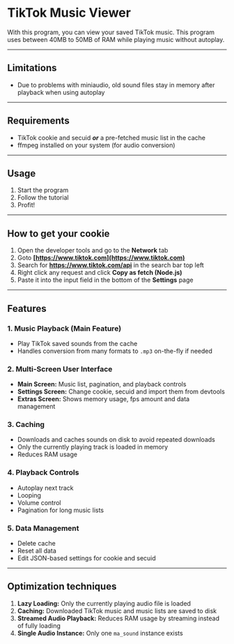 # TikTok Music Viewer
With this program, you can view your saved TikTok music.
This program uses between 40MB to 50MB of RAM while playing music without autoplay.

---

## Limitations
- Due to problems with miniaudio, old sound files stay in memory after playback when using autoplay

---

## Requirements

- TikTok cookie and secuid ***or*** a pre-fetched music list in the cache
- ffmpeg installed on your system (for audio conversion)

---

## Usage
1. Start the program
2. Follow the tutorial
3. Profit!

---

## How to get your cookie
1. Open the developer tools and go to the **Network** tab
2. Goto **[https://www.tiktok.com](https://www.tiktok.com)**
3. Search for **https://www.tiktok.com/api** in the search bar top left
4. Right click any request and click **Copy as fetch (Node.js)**
5. Paste it into the input field in the bottom of the **Settings** page

---

## Features
### 1. Music Playback (Main Feature)
- Play TikTok saved sounds from the cache
- Handles conversion from many formats to `.mp3` on-the-fly if needed

### 2. Multi-Screen User Interface
- **Main Screen:** Music list, pagination, and playback controls
- **Settings Screen:** Change cookie, secuid and import them from devtools
- **Extras Screen:** Shows memory usage, fps amount and data management

### 3. Caching
- Downloads and caches sounds on disk to avoid repeated downloads
- Only the currently playing track is loaded in memory
- Reduces RAM usage

### 4. Playback Controls
- Autoplay next track
- Looping
- Volume control
- Pagination for long music lists

### 5. Data Management
- Delete cache
- Reset all data
- Edit JSON-based settings for cookie and secuid

---

## Optimization techniques
1. **Lazy Loading:** Only the currently playing audio file is loaded
2. **Caching:** Downloaded TikTok music and music lists are saved to disk
3. **Streamed Audio Playback:** Reduces RAM usage by streaming instead of fully loading
4. **Single Audio Instance:** Only one `ma_sound` instance exists